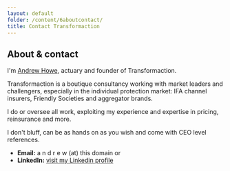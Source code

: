 ```yaml
---
layout: default
folder: /content/6aboutcontact/
title: Contact Transformaction
---
```


## About &amp; contact

I'm [Andrew Howe](https://www.linkedin.com/in/maverickactuary/), actuary and founder of Transformaction.

Transformaction is a boutique consultancy working with market leaders and challengers, especially in the individual protection market: IFA channel insurers, Friendly Societies and aggregator brands.

<!-- https://www.vault.com/blogs/consult-this-consulting-careers-news-and-views/is-boutique-consulting-right-for-you> -->

I do or oversee all work, exploiting my experience and expertise in pricing, reinsurance and more.

I don't bluff, can be as hands on as you wish and come with CEO level references.

+ **Email:** a n d r e w (at) this domain or
+ **LinkedIn:** [visit my Linkedin profile](https://www.linkedin.com/in/maverickactuary/)

